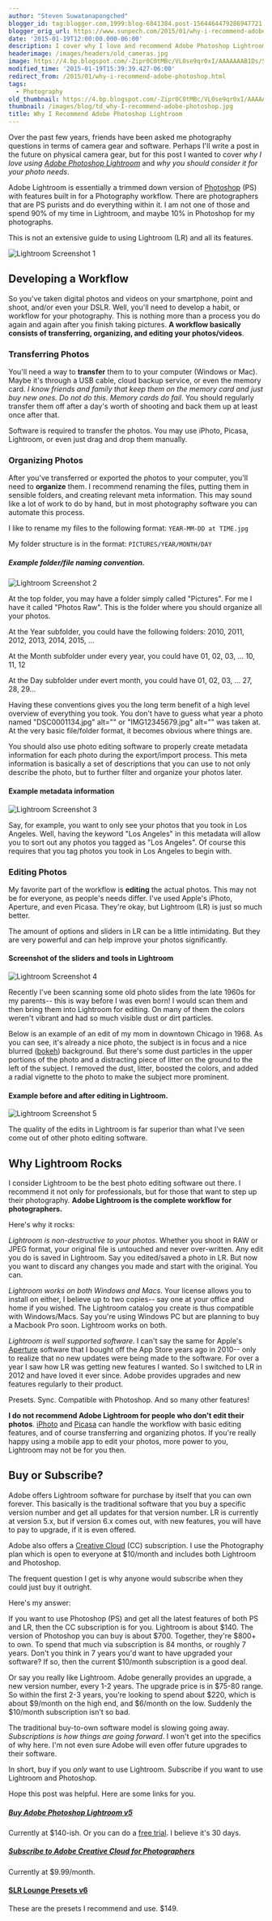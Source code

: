 ```yaml
---
author: "Steven Suwatanapongched"
blogger_id: tag:blogger.com,1999:blog-6841384.post-1564464479286947721
blogger_orig_url: https://www.sunpech.com/2015/01/why-i-recommend-adobe-photoshop.html
date: '2015-01-19T12:00:00.000-06:00'
description: I cover why I love and recommend Adobe Photoshop Lightroom Creative Cloud.
headerimage: /images/headers/old_cameras.jpg
image: https://4.bp.blogspot.com/-Zipr0C0tMBc/VL0se9qr0xI/AAAAAAAB1Ds/S8XN3YRjjGw/s800/Screen-Shot-2015-01-19-at-10.09.11-AM.png
modified_time: '2015-01-19T15:39:39.427-06:00'
redirect_from: /2015/01/why-i-recommend-adobe-photoshop.html
tags:
  - Photography
old_thumbnail: https://4.bp.blogspot.com/-Zipr0C0tMBc/VL0se9qr0xI/AAAAAAAB1Ds/S8XN3YRjjGw/s800/Screen-Shot-2015-01-19-at-10.09.11-AM.png
thumbnail: /images/blog/td_why-I-recommend-adobe-photoshop.jpg
title: Why I Recommend Adobe Photoshop Lightroom
---
```



Over the past few years, friends have been asked me photography questions in terms of camera gear and software. Perhaps I'll write a post in the future on physical camera gear, but for this post I wanted to cover *why I love using [Adobe Photoshop Lightroom](https://www.adobe.com/products/photoshop-lightroom.html)* and *why you should consider it for your photo needs*.

Adobe Lightroom is essentially a trimmed down version of [Photoshop](https://www.adobe.com/products/photoshop.html) (PS) with features built in for a Photography workflow. There are photographers that are PS purists and do everything within it. I am not one of those and spend 90% of my time in Lightroom, and maybe 10% in Photoshop for my photographs.

This is not an extensive guide to using Lightroom (LR) and all its features.

![Lightroom Screenshot 1](/images/blog/Screen-Shot-2015-01-19-at-10.09.11-AM.png)

## Developing a Workflow

So you've taken digital photos and videos on your smartphone, point and shoot, and/or even your DSLR. Well, you'll need to develop a habit, or workflow for your photography. This is nothing more than a process you do again and again after you finish taking pictures. **A workflow basically consists of transferring, organizing, and editing your photos/videos**.

### Transferring Photos

You'll need a way to **transfer** them to to your computer (Windows or Mac). Maybe it's through a USB cable, cloud backup service, or even the memory card. *I know friends and family that  keep them on the memory card and just buy new ones. Do not do this. Memory cards do fail*. You should regularly transfer them off after a day's worth of shooting and back them up at least once after that.

Software is required to transfer the photos. You may use iPhoto, Picasa, Lightroom, or even just drag and drop them manually.

### Organizing Photos

After you've transferred or exported the photos to your computer, you'll need to **organize** them. I recommend renaming the files, putting them in sensible folders, and creating relevant meta information. This may sound like a lot of work to do by hand, but in most photography software you can automate this process.

I like to rename my files to the following format: `YEAR-MM-DD at TIME.jpg`

My folder structure is in the format: `PICTURES/YEAR/MONTH/DAY`

##### Example folder/file naming convention.

![Lightroom Screenshot 2](/images/blog/Screen-Shot-2015-01-19-at-2.43.58-AM.png)

At the top folder, you may have a folder simply called "Pictures". For me I have it called "Photos Raw". This is the folder where you should organize all your photos.

At the Year subfolder, you could have the following folders: 2010, 2011, 2012, 2013, 2014, 2015, ...

At the Month subfolder under every year, you could have 01, 02, 03, ... 10, 11, 12

At the Day subfolder under evert month, you could have 01, 02, 03, ... 27, 28, 29...

Having these conventions gives you the long term benefit of a high level overview of everything you took. You don't have to guess what year a photo named "DSC0001134.jpg" alt="" or "IMG12345679.jpg" alt="" was taken at. At the very basic file/folder format, it becomes obvious where things are.

You should also use photo editing software to properly create metadata information for each photo during the export/import process. This meta information is basically a set of descriptions that you can use to not only describe the photo, but to further filter and organize your photos later.

#### Example metadata information

![Lightroom Screenshot 3](/images/blog/Screen_Shot_2015-01-19_at_2_56_51_AM.jpg)

Say, for example, you want to only see your photos that you took in Los Angeles. Well, having the keyword "Los Angeles" in this metadata will allow you to sort out any photos you tagged as "Los Angeles". Of course this requires that you tag photos you took in Los Angeles to begin with.

### Editing Photos

My favorite part of the workflow is **editing** the actual photos. This may not be for everyone, as people's needs differ. I've used Apple's iPhoto, Aperture, and even Picasa. They're okay, but Lightroom (LR) is just so much better.

The amount of options and sliders in LR can be a little intimidating. But they are very powerful and can help improve your photos significantly.

#### Screenshot of the sliders and tools in Lightroom

![Lightroom Screenshot 4](/images/blog/Screen-Shot-2015-01-19-at-3.24.40-AM.png)

Recently I've been scanning some old photo slides from the late 1960s for my parents-- this is way before I was even born! I would scan them and then bring them into Lightroom for editing. On many of them the colors weren't vibrant and had so much visible dust or dirt particles.

Below is an example of an edit of my mom in downtown Chicago in 1968. As you can see, it's already a nice photo, the subject is in focus and a nice blurred ([bokeh](https://en.wikipedia.org/wiki/Bokeh)) background. But there's some dust particles in the upper portions of the photo and a distracting piece of litter on the ground to the left of the subject. I removed the dust, litter, boosted the colors, and added a radial vignette to the photo to make the subject more prominent.

#### Example before and after editing in Lightroom.

![Lightroom Screenshot 5](/images/blog/Screen-Shot-2015-01-17-at-4.59.53-PM.png)

The quality of the edits in Lightroom is far superior than what I've seen come out of other photo editing software.

## Why Lightroom Rocks

I consider Lightroom to be the best photo editing software out there. I recommend it not only for professionals, but for those that want to step up their photography. **Adobe Lightroom is the complete workflow for photographers.**

Here's why it rocks:

*Lightroom is non-destructive to your photos*. Whether you shoot in RAW or JPEG format, your original file is untouched and never over-written. Any edit you do is saved in Lightroom. Say you edited/saved a photo in LR. But now you want to discard any changes you made and start with the original. You can.

*Lightroom works on both Windows and Macs*. Your license allows you to install on either, I believe up to two copies-- say one at your office and home if you wished. The Lightroom catalog you create is thus compatible with Windows/Macs. Say you're using Windows PC but are planning to buy a Macbook Pro soon. Lightroom works on both.

*Lightroom is well supported software*. I can't say the same for Apple's [Aperture](https://www.apple.com/aperture/) software that I bought off the App Store years ago in 2010-- only to realize that no new updates were being made to the software. For over a year I saw how LR was getting new features I wanted. So I switched to LR in 2012 and have loved it ever since. Adobe provides upgrades and new features regularly to their product.

Presets. Sync. Compatible with Photoshop. And so many other features!

**I do not recommend Adobe Lightroom for people who don't edit their photos**. [iPhoto](https://www.apple.com/mac/iphoto) and [Picasa](https://picasa.google.com) can handle the workflow with basic editing features, and of course transferring and organizing photos. If you're really happy using a mobile app to edit your photos, more power to you, Lightroom may not be for you then.

## Buy or Subscribe?

Adobe offers Lightroom software for purchase by itself that you can own forever. This basically is the traditional software that you buy a specific version number and get all updates for that version number. LR is currently at version 5.x, but if version 6.x comes out, with new features, you will have to pay to upgrade, if it is even offered.

Adobe also offers a [Creative Cloud](https://www.adobe.com/creativecloud.html) (CC) subscription. I use the Photography plan which is open to everyone at $10/month and includes both Lightroom and Photoshop.

The frequent question I get is why anyone would subscribe when they could just buy it outright.

Here's my answer:

If you want to use Photoshop (PS) and get all the latest features of both PS and LR, then the CC subscription is for you. Lightroom is about $140. The version of Photoshop you can buy is about $700. Together, they're $800+ to own. To spend that much via subscription is 84 months, or roughly 7 years. Don't you think in 7 years you'd want to have upgraded your software? If so, then the current $10/month subscription is a good deal.

Or say you really like Lightroom. Adobe generally provides an upgrade, a new version number, every 1-2 years. The upgrade price is in $75-80 range. So within the first 2-3 years, you're looking to spend about $220, which is about $9/month on the high end, and $6/month on the low. Suddenly the $10/month subscription isn't so bad.

The traditional buy-to-own software model is slowing going away. *Subscriptions is how things are going forward*. I won't get into the specifics of why here. I'm not even sure Adobe will even offer future upgrades to their software.

In short, buy if you *only* want to use Lightroom. Subscribe if you want to use Lightroom and Photoshop.

Hope this post was helpful. Here are some links for you.

##### [Buy Adobe Photoshop Lightroom v5](https://www.amazon.com/gp/product/B00CY1OB5S/ref=as_li_tl?ie=UTF8&amp;camp=1789&amp;creative=390957&amp;creativeASIN=B00CY1OB5S&amp;linkCode=as2&amp;tag=sunpech-20&amp;linkId=42RJZNV7AJ6RHXLW)

Currently at $140-ish. Or you can do a [free trial](https://creative.adobe.com/products/download/lightroom). I believe it's 30 days.

##### [Subscribe to Adobe Creative Cloud for Photographers](https://www.amazon.com/gp/product/B00KNDCCE6/ref=as_li_tl?ie=UTF8&amp;camp=1789&amp;creative=390957&amp;creativeASIN=B00KNDCCE6&amp;linkCode=as2&amp;tag=sunpech-20&amp;linkId=4VHYRNIY2GKTFCIG)

Currently at $9.99/month.

#### [SLR Lounge Presets v6](https://www.slrlounge.com/store-product/lightroom-presets)

These are the presets I recommend and use. $149.